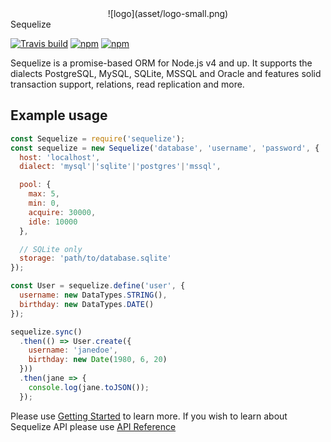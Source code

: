 <center>
    ![logo](asset/logo-small.png)
</center>
<div class="center sequelize">Sequelize</div>

[![Travis build](https://img.shields.io/travis/sequelize/sequelize/master.svg?style=flat-square)](https://travis-ci.org/sequelize/sequelize)
[![npm](https://img.shields.io/npm/dm/sequelize.svg?style=flat-square)](https://npmjs.org/package/sequelize)
[![npm](https://img.shields.io/npm/v/sequelize.svg?style=flat-square)](https://github.com/sequelize/sequelize/releases)

Sequelize is a promise-based ORM for Node.js v4 and up. It supports the dialects PostgreSQL, MySQL, SQLite, MSSQL and Oracle and features solid transaction support, relations, read replication and more.

## Example usage

```js
const Sequelize = require('sequelize');
const sequelize = new Sequelize('database', 'username', 'password', {
  host: 'localhost',
  dialect: 'mysql'|'sqlite'|'postgres'|'mssql',

  pool: {
    max: 5,
    min: 0,
    acquire: 30000,
    idle: 10000
  },

  // SQLite only
  storage: 'path/to/database.sqlite'
});

const User = sequelize.define('user', {
  username: new DataTypes.STRING(),
  birthday: new DataTypes.DATE()
});

sequelize.sync()
  .then(() => User.create({
    username: 'janedoe',
    birthday: new Date(1980, 6, 20)
  }))
  .then(jane => {
    console.log(jane.toJSON());
  });
```

Please use [Getting Started](manual/installation/getting-started) to learn more. If you wish to learn about Sequelize API please use [API Reference](./api/index.html)
